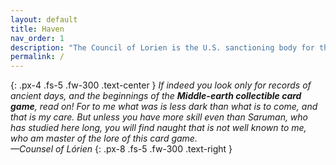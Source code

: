 ```yaml
---
layout: default
title: Haven
nav_order: 1
description: "The Council of Lorien is the U.S. sanctioning body for the Middle-earth CCG."
permalink: /
---
```

{: .px-4 .fs-5 .fw-300 .text-center }
<i>If indeed you look only for records of ancient days, and the beginnings of the <b>Middle-earth collectible card game</b>, read on! For to me what was is less dark than what is to come, and that is my care. But unless you have more skill even than Saruman, who has studied here long, you will find naught that is not well known to me, who am master of the lore of this card game.</i><br>
<i>—Counsel of Lórien</i>
{: .px-8 .fs-5 .fw-300 .text-right }
